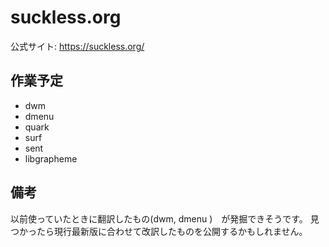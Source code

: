 # suckless.org

公式サイト: https://suckless.org/

## 作業予定

* dwm
* dmenu
* quark
* surf
* sent
* libgrapheme

## 備考

以前使っていたときに翻訳したもの(dwm, dmenu )　が発掘できそうです。
見つかったら現行最新版に合わせて改訳したものを公開するかもしれません。
